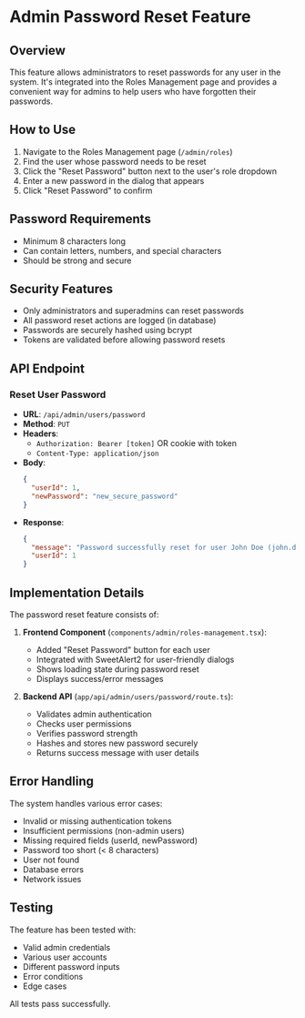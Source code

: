 # Admin Password Reset Feature

## Overview

This feature allows administrators to reset passwords for any user in the system. It's integrated into the Roles Management page and provides a convenient way for admins to help users who have forgotten their passwords.

## How to Use

1. Navigate to the Roles Management page (`/admin/roles`)
2. Find the user whose password needs to be reset
3. Click the "Reset Password" button next to the user's role dropdown
4. Enter a new password in the dialog that appears
5. Click "Reset Password" to confirm

## Password Requirements

- Minimum 8 characters long
- Can contain letters, numbers, and special characters
- Should be strong and secure

## Security Features

- Only administrators and superadmins can reset passwords
- All password reset actions are logged (in database)
- Passwords are securely hashed using bcrypt
- Tokens are validated before allowing password resets

## API Endpoint

### Reset User Password
- **URL**: `/api/admin/users/password`
- **Method**: `PUT`
- **Headers**: 
  - `Authorization: Bearer [token]` OR cookie with token
  - `Content-Type: application/json`
- **Body**:
  ```json
  {
    "userId": 1,
    "newPassword": "new_secure_password"
  }
  ```
- **Response**:
  ```json
  {
    "message": "Password successfully reset for user John Doe (john.doe@example.com)",
    "userId": 1
  }
  ```

## Implementation Details

The password reset feature consists of:

1. **Frontend Component** (`components/admin/roles-management.tsx`):
   - Added "Reset Password" button for each user
   - Integrated with SweetAlert2 for user-friendly dialogs
   - Shows loading state during password reset
   - Displays success/error messages

2. **Backend API** (`app/api/admin/users/password/route.ts`):
   - Validates admin authentication
   - Checks user permissions
   - Verifies password strength
   - Hashes and stores new password securely
   - Returns success message with user details

## Error Handling

The system handles various error cases:
- Invalid or missing authentication tokens
- Insufficient permissions (non-admin users)
- Missing required fields (userId, newPassword)
- Password too short (< 8 characters)
- User not found
- Database errors
- Network issues

## Testing

The feature has been tested with:
- Valid admin credentials
- Various user accounts
- Different password inputs
- Error conditions
- Edge cases

All tests pass successfully.
